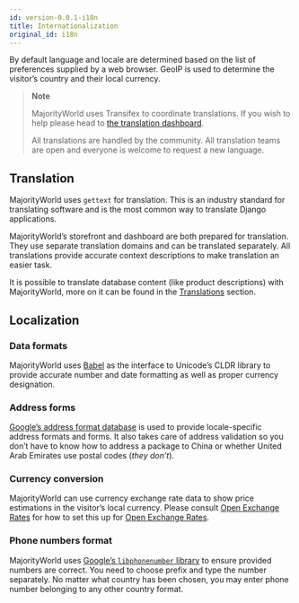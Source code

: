 ```yaml
---
id: version-0.0.1-i18n
title: Internationalization
original_id: i18n
---
```


By default language and locale are determined based on the list of preferences supplied by a web browser. GeoIP is used to determine the visitor’s country and their local currency.

> **Note**
>
> MajorityWorld uses Transifex to coordinate translations. If you wish to help please head to [the translation dashboard](https://www.transifex.com/dynamicguy/majorityworld/).
>
> All translations are handled by the community. All translation teams are open and everyone is welcome to request a new language.


## Translation

MajorityWorld uses `gettext` for translation. This is an industry standard for translating software and is the most common way to translate Django applications.

MajorityWorld’s storefront and dashboard are both prepared for translation. They use separate translation domains and can be translated separately. All translations provide accurate context descriptions to make translation an easier task.

It is possible to translate database content (like product descriptions) with MajorityWorld, more on it can be found in the [Translations](/docs/dashboard/translations) section.


## Localization

### Data formats

MajorityWorld uses [Babel](http://babel.pocoo.org/en/latest/) as the interface to Unicode’s CLDR library to provide accurate number and date formatting as well as proper currency designation.


### Address forms

[Google’s address format database](https://github.com/dynamicguy/google-i18n-address) is used to provide locale-specific address formats and forms. It also takes care of address validation so you don’t have to know how to address a package to China or whether United Arab Emirates use postal codes (_they don’t_).


### Currency conversion

MajorityWorld can use currency exchange rate data to show price estimations in the visitor’s local currency. Please consult [Open Exchange Rates](/docs/integrations/openexchangerates) for how to set this up for [Open Exchange Rates](https://openexchangerates.org/).


### Phone numbers format

MajorityWorld uses [Google’s `libphonenumber` library](https://github.com/googlei18n/libphonenumber) to ensure provided numbers are correct. You need to choose prefix and type the number separately. No matter what country has been chosen, you may enter phone number belonging to any other country format.